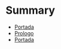 # Summary

* [Portada](Guia/portadamd.md)
* [Prologo](Guia/prologo.md)
* [Portada](Guia/portada.md)

